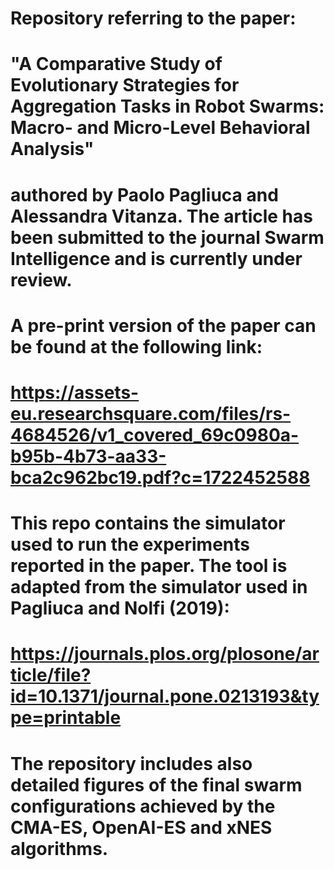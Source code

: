 # Repository referring to the paper:
#
# "A Comparative Study of Evolutionary Strategies for Aggregation Tasks in Robot Swarms: Macro- and Micro-Level Behavioral Analysis"
#
# authored by Paolo Pagliuca and Alessandra Vitanza. The article has been submitted to the journal Swarm Intelligence and is currently under review.
# A pre-print version of the paper can be found at the following link:
#
# https://assets-eu.researchsquare.com/files/rs-4684526/v1_covered_69c0980a-b95b-4b73-aa33-bca2c962bc19.pdf?c=1722452588
#
# This repo contains the simulator used to run the experiments reported in the paper. The tool is adapted from the simulator used in Pagliuca and Nolfi (2019):
#
# https://journals.plos.org/plosone/article/file?id=10.1371/journal.pone.0213193&type=printable
# 
# The repository includes also detailed figures of the final swarm configurations achieved by the CMA-ES, OpenAI-ES and xNES algorithms.
